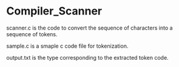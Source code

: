# Compiler_Scanner

scanner.c  is the code to convert the sequence of characters  into a sequence of tokens.

sample.c is a smaple c code file for tokenization.

output.txt is the type corresponding to the extracted token code.

